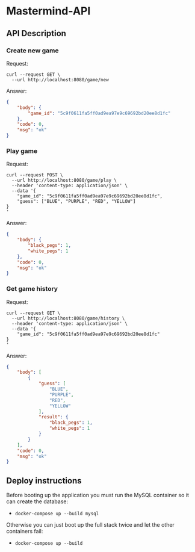 # Mastermind-API

## API Description

### Create new game
Request:
```shell
curl --request GET \
  --url http://localhost:8080/game/new 
```
Answer:
```json
{
	"body": {
		"game_id": "5c9f0611fa5ff0ad9ea97e9c69692bd20ee8d1fc"
	},
	"code": 0,
	"msg": "ok"
}
```

### Play game
Request:
```shell
curl --request POST \
  --url http://localhost:8080/game/play \
  --header 'content-type: application/json' \
  --data '{
	"game_id": "5c9f0611fa5ff0ad9ea97e9c69692bd20ee8d1fc",
	"guess": ["BLUE", "PURPLE", "RED", "YELLOW"]
}
'
```

Answer:
```json
{
	"body": {
		"black_pegs": 1,
		"white_pegs": 1
	},
	"code": 0,
	"msg": "ok"
}
```

### Get game history
Request:
```shell
curl --request GET \
  --url http://localhost:8080/game/history \
  --header 'content-type: application/json' \
  --data '{
	"game_id": "5c9f0611fa5ff0ad9ea97e9c69692bd20ee8d1fc"
}
'
```

Answer:
```json
{
	"body": [
		{
			"guess": [
				"BLUE",
				"PURPLE",
				"RED",
				"YELLOW"
			],
			"result": {
				"black_pegs": 1,
				"white_pegs": 1
			}
		}
	],
	"code": 0,
	"msg": "ok"
}
```

## Deploy instructions
Before booting up the application you must run the MySQL container so it can create the database:
* `docker-compose up --build mysql`

Otherwise you can just boot up the full stack twice and let the other containers fail:
* `docker-compose up --build`
